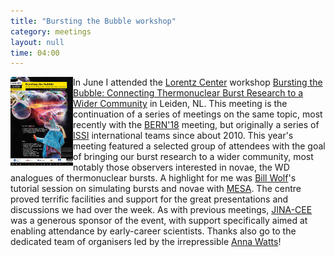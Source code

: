 ```yaml
---
title: "Bursting the Bubble workshop"
category: meetings
layout: null
time: 04:00
---
```

<!-- converted from blosxom format post using convert.pl dkg 22.1.2022 -->
<img src="images/lorentz_poster.jpg" width="100" align="left">
In June I attended  the <a href="http://lorentzcenter.nl">Lorentz Center</a> workshop
<a href="https://www.lorentzcenter.nl/lc/web/2019/1174/info.php3?wsid=1174&venue=Snellius">Bursting the Bubble: Connecting Thermonuclear Burst Research to a Wider Community</a> in Leiden, NL.
This meeting is the continuation of a series of meetings on the same topic, 
most recently with the <a href="http://burst.sci.monash.edu/bern18">BERN'18</a>
meeting, but originally
a series of <a href="http://www.issibern.ch">ISSI</a> international teams
since about 2010.
This year's meeting featured a selected group of attendees with the goal of
bringing our burst research to a wider community, most notably those observers interested in novae, the WD analogues of thermonuclear bursts.
A highlight for me was <a href="https://billwolf.space">Bill Wolf</a>'s tutorial
session on simulating bursts and novae with <a href="http://mesa.sourceforge.net">MESA</a>.
The centre
proved terrific facilities and support for the great presentations and
discussions we had over the week. As with previous meetings,
<a href="https://www.jinaweb.org">JINA-CEE</a> was a generous sponsor of the
event, with support specifically aimed at enabling attendance by early-career
scientists.
Thanks also go to the dedicated team of organisers led by the irrepressible
<a href="https://staff.fnwi.uva.nl/a.l.watts">Anna Watts</a>!
</p>
